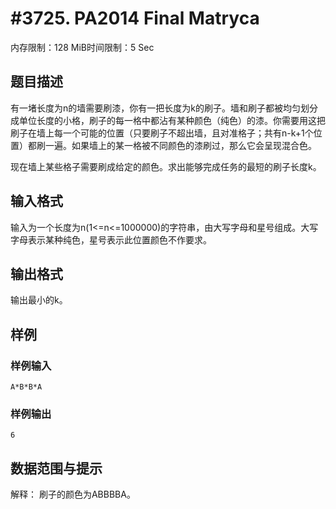# #3725. PA2014 Final Matryca

内存限制：128 MiB时间限制：5 Sec

## 题目描述

有一堵长度为n的墙需要刷漆，你有一把长度为k的刷子。墙和刷子都被均匀划分成单位长度的小格，刷子的每一格中都沾有某种颜色（纯色）的漆。你需要用这把刷子在墙上每一个可能的位置（只要刷子不超出墙，且对准格子；共有n-k+1个位置）都刷一遍。如果墙上的某一格被不同颜色的漆刷过，那么它会呈现混合色。

现在墙上某些格子需要刷成给定的颜色。求出能够完成任务的最短的刷子长度k。

## 输入格式

输入为一个长度为n(1<=n<=1000000)的字符串，由大写字母和星号组成。大写字母表示某种纯色，星号表示此位置颜色不作要求。

## 输出格式

输出最小的k。

## 样例

### 样例输入

    
    A*B*B*A
    

### 样例输出

    
    6
    

## 数据范围与提示

解释：
刷子的颜色为ABBBBA。
